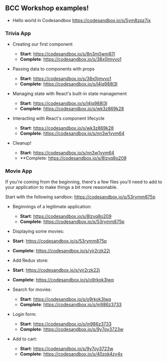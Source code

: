 ## BCC Workshop examples!

- Hello world in Codesandbox https://codesandbox.io/s/5ym8zpz7jx

### Trivia App
- Creating our first component
  - **Start**: https://codesandbox.io/s/8n3m0wm87l
  - **Complete**: https://codesandbox.io/s/38x0jmyvo1

- Passing data to components with props
  - **Start**: https://codesandbox.io/s/38x0jmyvo1
  - **Complete**: https://codesandbox.io/s/l4jq988l3l

- Managing state with React's built-in state management
  - **Start**: https://codesandbox.io/s/l4jq988l3l
  - **Complete**: https://codesandbox.io/s/wk3z869k28

- Interacting with React's component lifecycle
  - **Start**: https://codesandbox.io/s/wk3z869k28
  - **Complete**: https://codesandbox.io/s/nn3w1yvm64

- Cleanup!
  - **Start**: https://codesandbox.io/s/nn3w1yvm64
  - **Complete: https://codesandbox.io/s/8lzyq8o209

### Movie App
If you're coming from the beginning, there's a few files you'll need to add to your application to make things a bit more reasonable.

Start with the following sandbox: https://codesandbox.io/s/53rymm875p

- Beginnings of a legitimate application:
  - **Start**: https://codesandbox.io/s/8lzyq8o209
  - **Complete**: https://codesandbox.io/s/53rymm875p

- Displaying some movies:
 - **Start**: https://codesandbox.io/s/53rymm875p
 - **Complete**: https://codesandbox.io/s/yjr2rzk22j

 - Add Redux store:
  - **Start**: https://codesandbox.io/s/yjr2rzk22j
  - **Complete**: https://codesandbox.io/s/o9rkok3lwq

- Search for movies:
  - **Start**: https://codesandbox.io/s/o9rkok3lwq
  - **Complete**: https://codesandbox.io/s/jn986z3733

- Login form:
  - **Start**: https://codesandbox.io/s/jn986z3733
  - **Complete**: https://codesandbox.io/s/9y7oy3723w

- Add to cart:
  - **Start**: https://codesandbox.io/s/9y7oy3723w
  - **Complete**: https://codesandbox.io/s/40zok4zy4x
